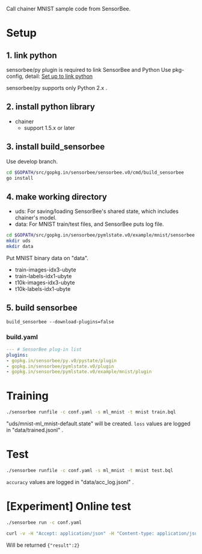 Call chainer MNIST sample code from SensorBee.

# Setup

## 1. link python

sensorbee/py plugin is required to link SensorBee and Python Use pkg-config, detail:  [Set up to link python](https://github.com/sensorbee/py#set-up-to-link-python)

sensorbee/py supports only Python 2.x .

## 2. install python library

* chainer
    * support 1.5.x or later

## 3. install build_sensorbee

Use develop branch.

```bash
cd $GOPATH/src/gopkg.in/sensorbee/sensorbee.v0/cmd/build_sensorbee
go install
```

## 4. make working directory

* uds: For saving/loading SensorBee's shared state, which includes chainer's model.
* data: For MNIST train/test files, and SensorBee puts log file.

```bash
cd $GOPATH/src/gopkg.in/sensorbee/pymlstate.v0/example/mnist/sensorbee
mkdir uds
mkdir data
```

Put MNIST binary data on "data".

* train-images-idx3-ubyte
* train-labels-idx1-ubyte
* t10k-images-idx3-ubyte
* t10k-labels-idx1-ubyte

## 5. build sensorbee

```
build_sensorbee --download-plugins=false
```

### build.yaml

```yaml
--- # SensorBee plug-in list
plugins:
- gopkg.in/sensorbee/py.v0/pystate/plugin
- gopkg.in/sensorbee/pymlstate.v0/plugin
- gopkg.in/sensorbee/pymlstate.v0/example/mnist/plugin
```

# Training

```bash
./sensorbee runfile -c conf.yaml -s ml_mnist -t mnist train.bql
```

"uds/mnist-ml_mnist-default.state" will be created. `loss` values are logged in "data/trained.jsonl" .

# Test

```bash
./sensorbee runfile -c conf.yaml -s ml_mnist -t mnist test.bql
```

`accuracy` values are logged in "data/acc_log.jsonl" .

# [Experiment] Online test

```bash
./sensorbee run -c conf.yaml
```

```bash
curl -v -H "Accept: application/json" -H "Content-type: application/json" -X POST -d "{\"queries\":\"EVAL pymlstate_predict('ml_mnist', [0,0,0,0,0,0,0,0,0,0,0,0,0,0,0,0,0,0,0,0,0,0,0,0,0,0,0,0,0,0,0,0,0,0,0,0,0,0,0,0,0,0,0,0,0,0,0,0,0,0,0,0,0,0,0,0,0,0,0,0,0,0,0,0,0,0,0,0,0,0,0,0,0,0,0,0,0,0,0,0,0,0,0,0,0,0,0,0,0,0,0,0,0,0,0,0,0,1,1,1,1,1,0,0,0,0,0,0,0,0,0,0,0,0,0,0,0,0,0,0,0,0,0.7490196078431373,1,1,0.18823529411764706,0,0,0,0.4980392156862745,1,0.25098039215686274,0,0,0,0,0,0,0,0,0,0,0,0,0,0,0,0,0,1,1,0,0,0,0,0,0,0,0,1,0,0,0,0,0,0,0,0,0,0,0,0,0,0,0,0,0.5019607843137255,1,0,0,0,0,0,0,0,0,0,0,1,0,0,0,0,0,0,0,0,0,0,0,0,0,0,0,0,0,0,0,0,0,0,0,0,0,0,0,1,1,0,0,0,0,0,0,0,0,0,0,0,0,0,0,0,0,0,0,0,0,0,0,0,0,0,0,0,1,0,0,0,0,0,0,0,0,0,0,0,0,0,0,0,0,0,0,0,0,0,0,0,0,0,0,0,1,0,0,0,0,0,0,0,0,0,0,0,0,0,0,0,0,0,0,0,0,0,0,0,0,0,0,0,1,0,0,0,0,0,0,0,0,0,0,0,0,0,0,0,0,0,0,0,0,0,0,0,0,0,0,1,0.25098039215686274,0,0,0,0,0,0,0,0,0,0,0,0,0,0,0,0,0,0,0,0,0,0,0,0,0,1,1,0,0,0,0,0,0,0,0,0,0,0,0,0,0,0,0,0,0,0,0,0,0,0,0,0,1,0.7490196078431373,0,0,0,0,0,0,0,0,0,0,0,0,0,0,0,0,0,0,0,0,0,0,0,0,0.7490196078431373,1,0,0,0,0,0,0,0,0,0,0,0,0,0,0,0,0,0,0,0,0,0,0,0,0,0,1,1,0,0,0,0,0,0,0,0,0,0,0,0,0,0,0,0,0,0,0,0,0,0,0,0,0,1,0.996078431372549,0,0,0,0,0,0,0,0,0,0,0,0,0,0,0,0,0,0,0,0,0,0,0,0,0.7411764705882353,1,1,0,0,0,0,0,0,0,0,0,0,0,0,0,0,0,0,0,0,0,0,0,0,0,0.7490196078431373,1,1,0,0,0,0,0,0,0,0,0,0,0,0,0,0,0,0,0,0,0,0,0,0,0,0,1,1,0,0,0,0,0,0,0,0,0,0,0,0,0,0,0,0,0,0,0,0,0,0,0,0.3333333333333333,1,1,0.25098039215686274,0,0,0,0,0,0,0,0,0,0,0,0,0,0,0,0,0,0,0,0,0,0,0,1,1,0,0,0,0,0,0,0,0,0,0,0,0,0,0,0,0,0,0,0,0,0,0,0,0,0,0,1,0.5019607843137255,0,0,0,0,0,0,0,0,0,0,0,0,0,0,0,0,0,0,0,0,0,0,0,0,0,0,0.4980392156862745,0.996078431372549,1,1,1,1,1,0.5019607843137255,1,1,1,1,1,1,1,1,1,1,0,0,0,0,0,0,0,0,0,0,0,0,0,0,0,0,0.4745098039215686,0.5019607843137255,0.3215686274509804,0,0,0,0,0,0,0,0,0.48627450980392156,0,0,0,0,0,0,0,0,0,0,0,0,0,0,0,0,0,0,0,0,0,0,0,0,0,0,0,0,0,0,0,0,0,0,0,0,0,0,0,0,0,0,0,0,0,0,0,0,0,0,0,0,0,0,0,0,0,0,0,0,0,0,0,0,0,0,0,0,0,0,0,0,0,0,0,0,0,0,0,0,0,0,0,0,0,0,0,0,0]);\"}" http://localhost:8090/api/v1/topologies/mnist/queries
```

Will be returned `{"result":2}`
